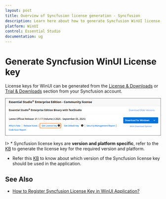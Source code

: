 ```yaml
---
layout: post
title: Overview of Syncfusion license generation - Syncfusion
description: Learn here about how to generate Syncfusion WinUI license key for syncfusion WinUI application for license validation.
platform: WinUI
control: Essential Studio
documentation: ug
---
```


# Generate Syncfusion WinUI License key

License keys for WinUI can be generated from the [License & Downloads](https://syncfusion.com/account/downloads) or [Trial & Downloads](https://www.syncfusion.com/account/manage-trials/downloads) section from your Syncfusion account. 

![Get License Key](licensing-images/generate-license.png)

I> * Syncfusion license keys are **version and platform specific**, refer to the [KB](https://www.syncfusion.com/kb/8976/how-to-generate-license-key-for-licensed-products) to generate the license key for the required version and platform.
* Refer this [KB](https://www.syncfusion.com/kb/8951/which-version-syncfusion-license-key-should-i-use-in-my-application) to know about which version of the Syncfusion license key should be used in the application.



## See Also

* [How to Register Syncfusion License Key in WinUI Application?](https://help.syncfusion.com/winui/licensing/registering-license-keys)


